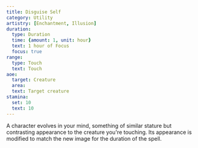 ```yaml
---
title: Disguise Self
category: Utility
artistry: [Enchantment, Illusion]
duration:
  type: Duration
  time: {amount: 1, unit: hour}
  text: 1 hour of Focus
  focus: true
range:
  type: Touch
  text: Touch
aoe:
  target: Creature
  area: 
  text: Target creature
stamina:
  set: 10
  text: 10
---
```

A character evolves in your mind, something of similar stature but contrasting appearance to the creature you're touching. Its appearance is modified to match the new image for the duration of the spell.
